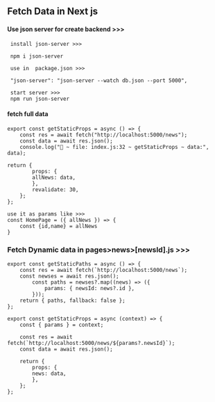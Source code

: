 ## Fetch Data in Next js

#### Use json server for create backend >>>

     install json-server >>>

     npm i json-server

     use in  package.json >>>

     "json-server": "json-server --watch db.json --port 5000",

     start server >>>
     npm run json-server

#### fetch full data

    export const getStaticProps = async () => {
        const res = await fetch("http://localhost:5000/news");
        const data = await res.json();
        console.log("🚀 ~ file: index.js:32 ~ getStaticProps ~ data:", data);

    return {
            props: {
            allNews: data,
            },
            revalidate: 30,
        };
    };

    use it as params like >>>
    const HomePage = ({ allNews }) => {
        const {id,name} = allNews
    }

### Fetch Dynamic data in pages>news>[newsId].js >>>
     
    export const getStaticPaths = async () => {
        const res = await fetch(`http://localhost:5000/news`);
        const newses = await res.json();
            const paths = newses?.map((news) => ({
                params: { newsId: news?.id },
            }));
        return { paths, fallback: false };
    };

    export const getStaticProps = async (context) => {
        const { params } = context;

        const res = await fetch(`http://localhost:5000/news/${params?.newsId}`);
        const data = await res.json();
        
        return {
            props: {
            news: data,
            },
        };
    };

